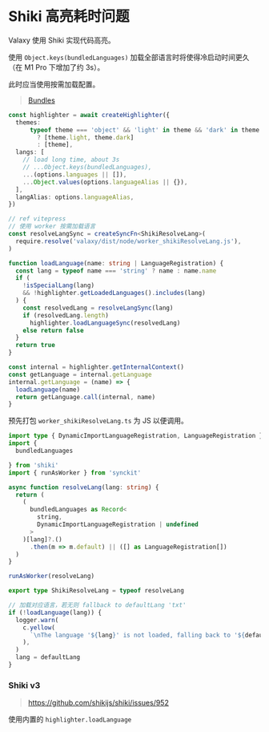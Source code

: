 # Shiki 高亮耗时问题

Valaxy 使用 Shiki 实现代码高亮。

使用 `Object.keys(bundledLanguages)` 加载全部语言时将使得冷启动时间更久（在 M1 Pro 下增加了约 3s）。

此时应当使用按需加载配置。

> [Bundles](https://shiki.style/guide/bundles)

```ts {18}
const highlighter = await createHighlighter({
  themes:
      typeof theme === 'object' && 'light' in theme && 'dark' in theme
        ? [theme.light, theme.dark]
        : [theme],
  langs: [
    // load long time, about 3s
    // ...Object.keys(bundledLanguages),
    ...(options.languages || []),
    ...Object.values(options.languageAlias || {}),
  ],
  langAlias: options.languageAlias,
})

// ref vitepress
// 使用 worker 按需加载语言
const resolveLangSync = createSyncFn<ShikiResolveLang>(
  require.resolve('valaxy/dist/node/worker_shikiResolveLang.js'),
)

function loadLanguage(name: string | LanguageRegistration) {
  const lang = typeof name === 'string' ? name : name.name
  if (
    !isSpecialLang(lang)
    && !highlighter.getLoadedLanguages().includes(lang)
  ) {
    const resolvedLang = resolveLangSync(lang)
    if (resolvedLang.length)
      highlighter.loadLanguageSync(resolvedLang)
    else return false
  }
  return true
}

const internal = highlighter.getInternalContext()
const getLanguage = internal.getLanguage
internal.getLanguage = (name) => {
  loadLanguage(name)
  return getLanguage.call(internal, name)
}
```

预先打包 `worker_shikiResolveLang.ts` 为 JS 以便调用。

```ts [worker_shikiResolveLang.ts]
import type { DynamicImportLanguageRegistration, LanguageRegistration } from 'shiki'
import {
  bundledLanguages

} from 'shiki'
import { runAsWorker } from 'synckit'

async function resolveLang(lang: string) {
  return (
    (
      bundledLanguages as Record<
        string,
        DynamicImportLanguageRegistration | undefined
      >
    )[lang]?.()
      .then(m => m.default) || ([] as LanguageRegistration[])
  )
}

runAsWorker(resolveLang)

export type ShikiResolveLang = typeof resolveLang
```

```ts [markdown/plugins/highlight.ts]
// 加载对应语言，若无则 fallback to defaultLang 'txt'
if (!loadLanguage(lang)) {
  logger.warn(
    c.yellow(
      `\nThe language '${lang}' is not loaded, falling back to '${defaultLang}' for syntax highlighting.`,
    ),
  )
  lang = defaultLang
}
```

### Shiki v3

> https://github.com/shikijs/shiki/issues/952

使用内置的 `highlighter.loadLanguage`
